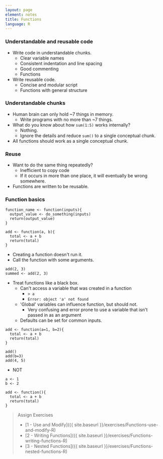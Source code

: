 ```yaml
---
layout: page
element: notes
title: Functions
language: R
---
```


### Understandable and reusable code

* Write code in understandable chunks.
    * Clear variable names
    * Consistent indentation and line spacing
    * Good commenting
    * Functions
* Write reusable code.
    * Concise and modular script
    * Functions with general structure 

### Understandable chunks

* Human brain can only hold ~7 things in memory.
    * Write programs with no more than ~7 things.
* What do you know about how `sum(1:5)` works internally?
    * Nothing.
    * Ignore the details and reduce `sum()` to a single conceptual chunk.
* All functions should work as a single conceptual chunk.

### Reuse

* Want to do the same thing repeatedly?
    * Inefficient to copy code
    * If it occurs in more than one place, it will eventually be wrong somewhere.
* Functions are written to be reusable.

### Function basics

```
function_name <- function(inputs){
  output_value <- do_something(inputs)
  return(output_value)
}
```

```
add <- function(a, b){
  total <- a + b
  return(total)
}
```

* Creating a function doesn't run it.
* Call the function with some arguments.

```
add(2, 3)
summed <- add(2, 3)
```

* Treat functions like a black box.
    * Can't access a variable that was created in a function
        * `> a`
        * `Error: object 'a' not found`
    * 'Global' variables can influence function, but should not.
        * Very confusing and error prone to use a variable that isn't passed in
          as an argument
    * Defaults can be set for common inputs.

```
add <- function(a=1, b=2){
  total <- a + b
  return(total)
}

add()
add(b=3)
add(4, 5)
```

* NOT

```
a <- 1
b <- 2

add <- function(){
  total <- a + b
  return(total)
}
```

> Assign Exercises 
>
> * [1 - Use and Modify]({{ site.baseurl }}/exercises/Functions-use-and-modify-R)
> * [2 - Writing Functions]({{ site.baseurl }}/exercises/Functions-writing-functions-R)
> * [3 - Nested Functions]({{ site.baseurl }}/exercises/Functions-nested-functions-R)
